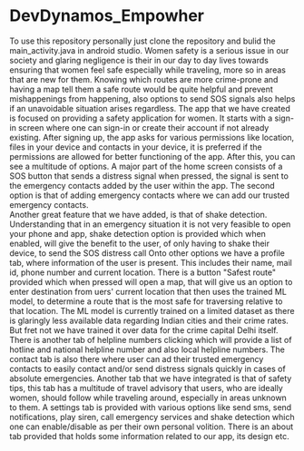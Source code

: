 # DevDynamos_Empowher
To use this repository personally just clone the repository and bulid the main_activity.java in android studio.
Women safety is a serious issue in our society and glaring negligence is their in our day to day lives towards ensuring that women feel safe especially while traveling, more so in areas that are new for them.
Knowing which routes are more crime-prone and having a map tell them a safe route would be quite helpful and prevent mishappenings from happening, also options to send SOS signals also helps if an unavoidable situation arises regardless. 
The app that we have created is focused on providing a safety application for women. It starts with a sign-in screen where one can sign-in or create their account if not already existing.
After signing up, the app asks for various permissions like location, files in your device and contacts in your device, it is preferred if the permissions are allowed for better functioning of the app. 
After this, you can see a multitude of options. A major part of the home screen consists of a SOS button that sends a distress signal when pressed, the signal is sent to the emergency contacts added by the user within the app. The second option is that of adding emergency contacts where we can add our trusted emergency contacts.  
Another great feature that we have added, is that of shake detection. Understanding that in an emergency situation it is not very feasible to open your phone and app, shake detection option is provided which when enabled, will give the benefit to the user, of only having to shake their device, to send the SOS distress call
Onto other options we have a profile tab, where information of the user is present. This includes their name, mail id, phone number and current location.
There is a button "Safest route" provided which when pressed will open a map, that will give us an option to enter destination from uers' current location that then uses the trained ML model, to determine a route that is the most safe for traversing relative to that location. The ML model is currently trained on a limited dataset as there is glaringly less available data regarding Indian cities and their crime rates. But fret not we have trained it over data for the crime capital Delhi itself.
There is another tab of helpline numbers clicking which will provide a list of hotline and national helpline number and also local helpline numbers.
The contact tab is also there where user can ad their trusted emergency contacts to easily contact and/or send distress signals quickly in cases of absolute emergencies.
Another tab that we have integrated is that of safety tips, this tab has a multitude of travel advisory that users, who are ideally women, should follow while traveling around, especially in areas unknown to them.
A settings tab is provided with various options like send sms, send notifications, play siren, call emergency services and shake detection which one can enable/disable as per their own personal volition.
There is an about tab provided that holds some information related to our app, its design etc.


